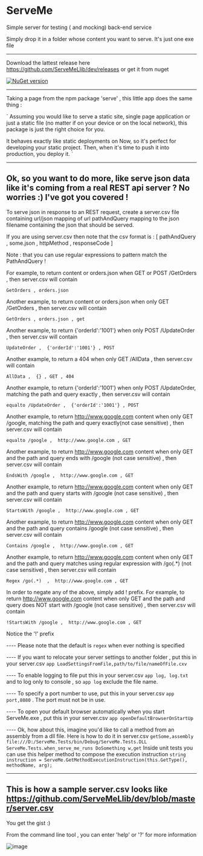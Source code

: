 # ServeMe
Simple server for testing ( and mocking) back-end service


Simply drop it in a folder whose content you want to serve. It's just one exe file 

----

Download the lattest release here https://github.com/ServeMeLlib/dev/releases or get it from nuget 

[![NuGet version](https://badge.fury.io/nu/serveme.svg)](https://badge.fury.io/nu/serveme)


----

Taking a page from the npm package 'serve' , this little app does the same thing :

`
Assuming you would like to serve a static site, single page application or just a static file (no matter if on your device or on the local network), this package is just the right choice for you.

It behaves exactly like static deployments on Now, so it's perfect for developing your static project. Then, when it's time to push it into production, you deploy it.
`


----
Ok, so you want to do more, like serve json data like it's coming from a real REST api server ? No worries :) I've got you covered !
----

To serve json in response to an REST request, create a server.csv file containing url/json mapping of url pathAndQuery mapping to the json filename containing the json that should be served.

If you are using server.csv then note that the csv format is :
[ pathAndQuery , some.json , httpMethod  , responseCode ]

Note : that you can use regular expressions to pattern match the PathAndQuery !

For example, to return content or orders.json when GET or POST /GetOrders , then server.csv will contain 

`GetOrders , orders.json`

Another example, to return content or orders.json when only GET /GetOrders , then server.csv will contain 

`GetOrders , orders.json , get`

Another example, to return {'orderId':'1001'}  when only POST /UpdateOrder , then server.csv will contain 

`UpdateOrder ,  {'orderId':'1001'} , POST`

Another example, to return a 404  when only GET /AllData , then server.csv will contain 

`AllData ,  {} , GET , 404`

Another example, to return {'orderId':'1001'}  when only POST /UpdateOrder, matching the path and query exactly , then server.csv will contain 

`equalto /UpdateOrder ,  {'orderId':'1001'} , POST`

Another example, to return http://www.google.com content  when only GET /google, matching the path and query exactly(not case sensitive) , then server.csv will contain

`equalto /google ,  http://www.google.com , GET`
 
Another example, to return http://www.google.com content  when only GET and the path and query ends with /google (not case sensitive) , then server.csv will contain 

`EndsWith /google ,  http://www.google.com , GET`     

Another example, to return http://www.google.com content  when only GET and the path and query starts with /google (not case sensitive) , then server.csv will contain 

`StartsWith /google ,  http://www.google.com , GET` 
 
Another example, to return http://www.google.com content  when only GET and the path and query contains /google (not case sensitive) , then server.csv will contain 

`Contains /google ,  http://www.google.com , GET` 

Another example, to return http://www.google.com content  when only GET and the path and query matches using regular expression with /go(.*) (not case sensitive) , then server.csv will contain 

`Regex /go(.*)  ,  http://www.google.com , GET` 

In order to negate any of the above, simply add ! prefix. For example,
to return http://www.google.com content  when only GET and the path and query does NOT start with /google (not case sensitive) , then server.csv will contain 

`!StartsWith /google ,  http://www.google.com , GET` 

 Notice the '!' prefix

---- Please note that the default is `regex` when ever nothing is specified

---- If you want to relocate your server settings to another folder , put this in your server.csv `app LoadSettingsFromFile,path/to/file/nameOfFile.cxv`

---- To enable logging to file put this in your server.csv `app log, log.txt` and to log only to console , so `app log` exclude the file name.

---- To specify a port number to use, put this in your server.csv `app port,8080` . The port must not be in use.

---- To open your default browser automatically when you start ServeMe.exe , put this in your server.csv `app openDefaultBrowserOnStartUp`

---- Ok, how about this, imagine you'd like to call a method from an assembly from a dll file. Here is how to do it in server.csv `getSome,assembly file:///D:/ServeMe.Tests/bin/Debug/ServeMe.Tests.DLL ServeMe.Tests.when_serve_me_runs DoSomething w,get` Inside unit tests you can use this helper method to compose the execution instruction `string instruction = ServeMe.GetMethodExecutionInstruction(this.GetType(), methodName, arg);`


----
This is how a sample server.csv looks like https://github.com/ServeMeLlib/dev/blob/master/server.csv
----
You get the gist :)

From the command line tool , you can enter 'help' or '?' for more information

![image](https://user-images.githubusercontent.com/2102748/51878613-1be0f300-2325-11e9-9286-9b68a70d233a.png)
